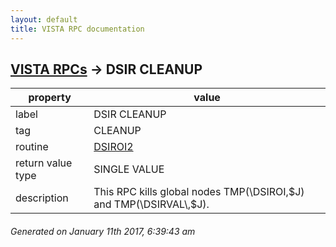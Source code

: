 ```yaml
---
layout: default
title: VISTA RPC documentation
---
```




## [VISTA RPCs](TableOfContent.md) &#8594; DSIR CLEANUP 

 property | value 
--- | --- 
 label | DSIR CLEANUP
 tag | CLEANUP
 routine | [DSIROI2](http://code.osehra.org/dox/Routine_DSIROI2_source.html)
 return value type | SINGLE VALUE
 description | This RPC kills global nodes TMP(\DSIROI\,$J) and TMP(\DSIRVAL\,$J).




 ###### Generated on January 11th 2017, 6:39:43 am
